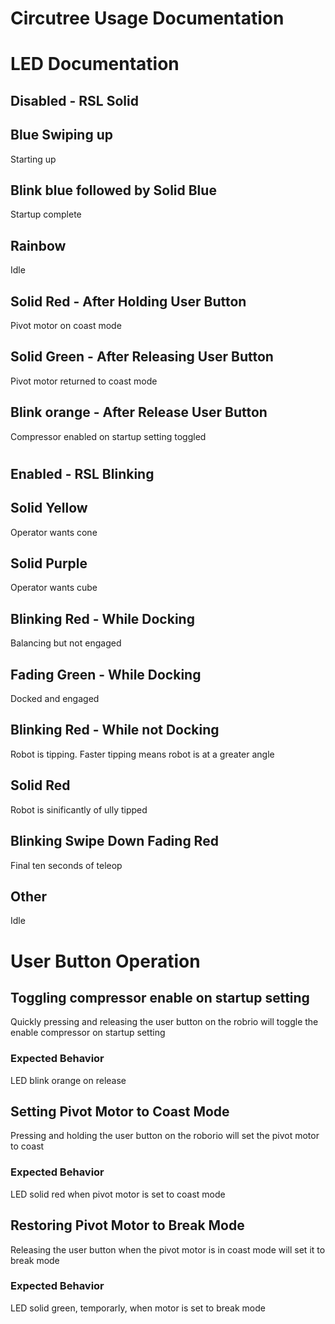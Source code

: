 # **Circutree Usage Documentation**

# **LED Documentation**

## **Disabled - RSL Solid**

## Blue Swiping up
Starting up

## Blink blue followed by Solid Blue
Startup complete

## Rainbow
Idle

## Solid Red - After Holding User Button
Pivot motor on coast mode

## Solid Green - After Releasing User Button
Pivot motor returned to coast mode

## Blink orange - After Release User Button
Compressor enabled on startup setting toggled

#
## **Enabled - RSL Blinking**

## Solid Yellow
Operator wants cone

## Solid Purple
Operator wants cube

## Blinking Red - While Docking
Balancing but not engaged

## Fading Green - While Docking
Docked and engaged

## Blinking Red - While not Docking
Robot is tipping. Faster tipping means robot is at a greater angle

## Solid Red
Robot is sinificantly of ully tipped

## Blinking Swipe Down Fading Red
Final ten seconds of teleop

## Other
Idle

# **User Button Operation**

## Toggling compressor enable on startup setting
Quickly pressing and releasing the user button on the robrio will toggle the enable compressor on startup setting
### Expected Behavior
LED blink orange on release

## Setting Pivot Motor to Coast Mode
Pressing and holding the user button on the roborio will set the pivot motor to coast 
### Expected Behavior
LED solid red when pivot motor is set to coast mode

## Restoring Pivot Motor to Break Mode
Releasing the user button when the pivot motor is in coast mode will set it to break mode
### Expected Behavior
LED solid green, temporarly, when motor is set to break mode
